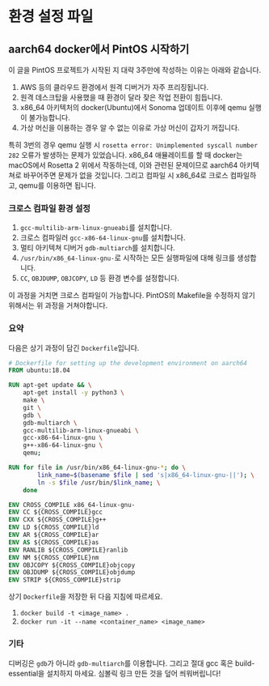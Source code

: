 # 환경 설정 파일
## aarch64 docker에서 PintOS 시작하기
이 글을 PintOS 프로젝트가 시작된 지 대략 3주만에 작성하는 이유는 아래와 같습니다.

1. AWS 등의 클라우드 환경에서 원격 디버거가 자주 프리징됩니다.
2. 원격 데스크탑을 사용했을 때 환경이 달라 잦은 작업 전환이 힘듭니다.
3. x86_64 아키텍처의 docker(Ubuntu)에서 Sonoma 업데이트 이후에 qemu 실행이 불가능합니다.
4. 가상 머신을 이용하는 경우 알 수 없는 이유로 가상 머신이 갑자기 꺼집니다.

특히 3번의 경우 qemu 실행 시 `rosetta error: Unimplemented syscall number 282` 오류가 발생하는 문제가 있었습니다. x86_64 애뮬레이트를 할 때 docker는 macOS에서 Rosetta 2 위에서 작동하는데, 이와 관련된 문제이므로 aarch64 아키텍쳐로 바꾸어주면 문제가 없을 것입니다. 그리고 컴파일 시 x86_64로 크로스 컴파일하고, qemu를 이용하면 됩니다.

### 크로스 컴파일 환경 설정
1. `gcc-multilib-arm-linux-gnueabi`를 설치합니다.
2. 크로스 컴파일러 `gcc-x86-64-linux-gnu`를 설치합니다.
3. 멀티 아키텍쳐 디버거 `gdb-multiarch`를 설치합니다.
4. `/usr/bin/x86_64-linux-gnu-`로 시작하는 모든 실행파일에 대해 링크를 생성합니다.
5. `CC`, `OBJDUMP`, `OBJCOPY`, `LD` 등 환경 변수를 설정합니다.

이 과정을 거치면 크로스 컴파일이 가능합니다. PintOS의 Makefile을 수정하지 않기 위해서는 위 과정을 거쳐야합니다. 

### 요약
다음은 상기 과정이 담긴 `Dockerfile`입니다.

``` dockerfile
# Dockerfile for setting up the development environment on aarch64
FROM ubuntu:18.04

RUN apt-get update && \
    apt-get install -y python3 \
    make \
    git \
    gdb \
    gdb-multiarch \
    gcc-multilib-arm-linux-gnueabi \
    gcc-x86-64-linux-gnu \
    g++-x86-64-linux-gnu \
    qemu;

RUN for file in /usr/bin/x86_64-linux-gnu-*; do \
        link_name=$(basename $file | sed 's|x86_64-linux-gnu-||'); \
        ln -s $file /usr/bin/$link_name; \
    done

ENV CROSS_COMPILE x86_64-linux-gnu-
ENV CC ${CROSS_COMPILE}gcc
ENV CXX ${CROSS_COMPILE}g++
ENV LD ${CROSS_COMPILE}ld
ENV AR ${CROSS_COMPILE}ar
ENV AS ${CROSS_COMPILE}as
ENV RANLIB ${CROSS_COMPILE}ranlib
ENV NM ${CROSS_COMPILE}nm
ENV OBJCOPY ${CROSS_COMPILE}objcopy
ENV OBJDUMP ${CROSS_COMPILE}objdump
ENV STRIP ${CROSS_COMPILE}strip
```

상기 `Dockerfile`을 저장한 뒤 다음 지침에 따르세요.
1. `docker build -t <image_name> .`
2. `docker run -it --name <container_name> <image_name>`

### 기타
디버깅은 `gdb`가 아니라 `gdb-multiarch`를 이용합니다. 그리고 절대 gcc 혹은 build-essential을 설치하지 마세요. 심볼릭 링크 만든 것을 덮어 씌워버립니다!
